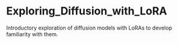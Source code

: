 # Exploring_Diffusion_with_LoRA
Introductory exploration of diffusion models with LoRAs to develop familiarity with them.
